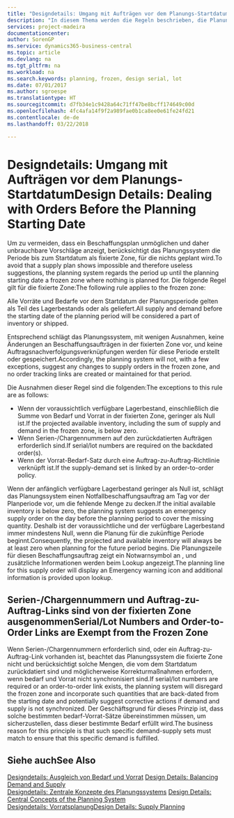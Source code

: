 ```yaml
---
title: "Designdetails: Umgang mit Aufträgen vor dem Planungs-Startdatum | Microsoft Docs"
description: "In diesem Thema werden die Regeln beschrieben, die Planung für Aufträge in der fixierten Zone anwendet."
services: project-madeira
documentationcenter: 
author: SorenGP
ms.service: dynamics365-business-central
ms.topic: article
ms.devlang: na
ms.tgt_pltfrm: na
ms.workload: na
ms.search.keywords: planning, frozen, design serial, lot
ms.date: 07/01/2017
ms.author: sgroespe
ms.translationtype: HT
ms.sourcegitcommit: d7fb34e1c9428a64c71ff47be8bcff174649c00d
ms.openlocfilehash: 4fc4afa14f9f2a989fae0b1ca8ee0e61fe24fd21
ms.contentlocale: de-de
ms.lasthandoff: 03/22/2018

---
```

# <a name="design-details-dealing-with-orders-before-the-planning-starting-date"></a><span data-ttu-id="7da0a-103">Designdetails: Umgang mit Aufträgen vor dem Planungs-Startdatum</span><span class="sxs-lookup"><span data-stu-id="7da0a-103">Design Details: Dealing with Orders Before the Planning Starting Date</span></span>
<span data-ttu-id="7da0a-104">Um zu vermeiden, dass ein Beschaffungsplan unmöglichen und daher unbrauchbare Vorschläge anzeigt, berücksichtigt das Planungssystem die Periode bis zum Startdatum als fixierte Zone, für die nichts geplant wird.</span><span class="sxs-lookup"><span data-stu-id="7da0a-104">To avoid that a supply plan shows impossible and therefore useless suggestions, the planning system regards the period up until the planning starting date a frozen zone where nothing is planned for.</span></span> <span data-ttu-id="7da0a-105">Die folgende Regel gilt für die fixierte Zone:</span><span class="sxs-lookup"><span data-stu-id="7da0a-105">The following rule applies to the frozen zone:</span></span>  
  
<span data-ttu-id="7da0a-106">Alle Vorräte und Bedarfe vor dem Startdatum der Planungsperiode gelten als Teil des Lagerbestands oder als geliefert.</span><span class="sxs-lookup"><span data-stu-id="7da0a-106">All supply and demand before the starting date of the planning period will be considered a part of inventory or shipped.</span></span>  
  
<span data-ttu-id="7da0a-107">Entsprechend schlägt das Planungssystem, mit wenigen Ausnahmen, keine Änderungen an Beschaffungsaufträgen in der fixierten Zone vor, und keine Auftragsnachverfolgungsverknüpfungen werden für diese Periode erstellt oder gespeichert.</span><span class="sxs-lookup"><span data-stu-id="7da0a-107">Accordingly, the planning system will not, with a few exceptions, suggest any changes to supply orders in the frozen zone, and no order tracking links are created or maintained for that period.</span></span>  
  
<span data-ttu-id="7da0a-108">Die Ausnahmen dieser Regel sind die folgenden:</span><span class="sxs-lookup"><span data-stu-id="7da0a-108">The exceptions to this rule are as follows:</span></span>  
  
* <span data-ttu-id="7da0a-109">Wenn der voraussichtlich verfügbare Lagerbestand, einschließlich die Summe von Bedarf und Vorrat in der fixierten Zone, geringer als Null ist.</span><span class="sxs-lookup"><span data-stu-id="7da0a-109">If the projected available inventory, including the sum of supply and demand in the frozen zone, is below zero.</span></span>  
* <span data-ttu-id="7da0a-110">Wenn Serien-/Chargennummern auf den zurückdatierten Aufträgen erforderlich sind.</span><span class="sxs-lookup"><span data-stu-id="7da0a-110">If serial/lot numbers are required on the backdated order(s).</span></span>  
* <span data-ttu-id="7da0a-111">Wenn der Vorrat-Bedarf-Satz durch eine Auftrag-zu-Auftrag-Richtlinie verknüpft ist.</span><span class="sxs-lookup"><span data-stu-id="7da0a-111">If the supply-demand set is linked by an order-to-order policy.</span></span>  
  
<span data-ttu-id="7da0a-112">Wenn der anfänglich verfügbare Lagerbestand geringer als Null ist, schlägt das Planungssystem einen Notfallbeschaffungsauftrag am Tag vor der Planperiode vor, um die fehlende Menge zu decken.</span><span class="sxs-lookup"><span data-stu-id="7da0a-112">If the initial available inventory is below zero, the planning system suggests an emergency supply order on the day before the planning period to cover the missing quantity.</span></span> <span data-ttu-id="7da0a-113">Deshalb ist der voraussichtliche und der verfügbare Lagerbestand immer mindestens Null, wenn die Planung für die zukünftige Periode beginnt.</span><span class="sxs-lookup"><span data-stu-id="7da0a-113">Consequently, the projected and available inventory will always be at least zero when planning for the future period begins.</span></span> <span data-ttu-id="7da0a-114">Die Planungszeile für diesen Beschaffungsauftrag zeigt ein Notwarnsymbol an , und zusätzliche Informationen werden beim Lookup angezeigt.</span><span class="sxs-lookup"><span data-stu-id="7da0a-114">The planning line for this supply order will display an Emergency warning icon and additional information is provided upon lookup.</span></span>  
  
## <a name="seriallot-numbers-and-order-to-order-links-are-exempt-from-the-frozen-zone"></a><span data-ttu-id="7da0a-115">Serien-/Chargennummern und Auftrag-zu-Auftrag-Links sind von der fixierten Zone ausgenommen</span><span class="sxs-lookup"><span data-stu-id="7da0a-115">Serial/Lot Numbers and Order-to-Order Links are Exempt from the Frozen Zone</span></span>  
<span data-ttu-id="7da0a-116">Wenn Serien-/Chargennummern erforderlich sind, oder ein Auftrag-zu-Auftrag-Link vorhanden ist, beachtet das Planungssystem die fixierte Zone nicht und berücksichtigt solche Mengen, die vom dem Startdatum zurückdatiert sind und möglicherweise Korrekturmaßnahmen erfordern, wenn bedarf und Vorrat nicht synchronisiert sind.</span><span class="sxs-lookup"><span data-stu-id="7da0a-116">If serial/lot numbers are required or an order-to-order link exists, the planning system will disregard the frozen zone and incorporate such quantities that are back-dated from the starting date and potentially suggest corrective actions if demand and supply is not synchronized.</span></span> <span data-ttu-id="7da0a-117">Der Geschäftsgrund für dieses Prinzip ist, dass solche bestimmten bedarf-Vorrat-Sätze übereinstimmen müssen, um sicherzustellen, dass dieser bestimmte Bedarf erfüllt wird.</span><span class="sxs-lookup"><span data-stu-id="7da0a-117">The business reason for this principle is that such specific demand-supply sets must match to ensure that this specific demand is fulfilled.</span></span>  
  
## <a name="see-also"></a><span data-ttu-id="7da0a-118">Siehe auch</span><span class="sxs-lookup"><span data-stu-id="7da0a-118">See Also</span></span>  
<span data-ttu-id="7da0a-119">[Designdetails: Ausgleich von Bedarf und Vorrat](design-details-balancing-demand-and-supply.md) </span><span class="sxs-lookup"><span data-stu-id="7da0a-119">[Design Details: Balancing Demand and Supply](design-details-balancing-demand-and-supply.md) </span></span>  
<span data-ttu-id="7da0a-120">[Designdetails: Zentrale Konzepte des Planungssystems](design-details-central-concepts-of-the-planning-system.md) </span><span class="sxs-lookup"><span data-stu-id="7da0a-120">[Design Details: Central Concepts of the Planning System](design-details-central-concepts-of-the-planning-system.md) </span></span>  
[<span data-ttu-id="7da0a-121">Designdetails: Vorratsplanung</span><span class="sxs-lookup"><span data-stu-id="7da0a-121">Design Details: Supply Planning</span></span>](design-details-supply-planning.md)
